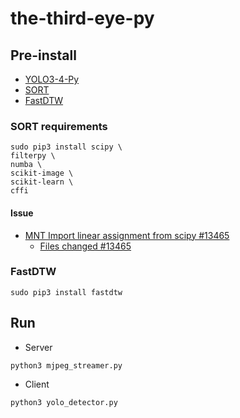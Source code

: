 # the-third-eye-py

## Pre-install

- [YOLO3-4-Py](https://github.com/madhawav/YOLO3-4-Py)
- [SORT](https://github.com/abewley/sort)
- [FastDTW](https://github.com/slaypni/fastdtw)


### SORT requirements

```
sudo pip3 install scipy \
filterpy \
numba \
scikit-image \
scikit-learn \
cffi
```

#### Issue

- [MNT Import linear assignment from scipy #13465](https://github.com/scikit-learn/scikit-learn/pull/13465)
    - [Files changed #13465](https://github.com/scikit-learn/scikit-learn/pull/13465/files/d33177f2ed64a6bf5cb8b10deec13b7adff48c97#diff-160ed32d41d06a19cbc9fb51c4e4fd2a)

### FastDTW 

```
sudo pip3 install fastdtw
```

## Run

- Server

```
python3 mjpeg_streamer.py
```

- Client

```
python3 yolo_detector.py
```